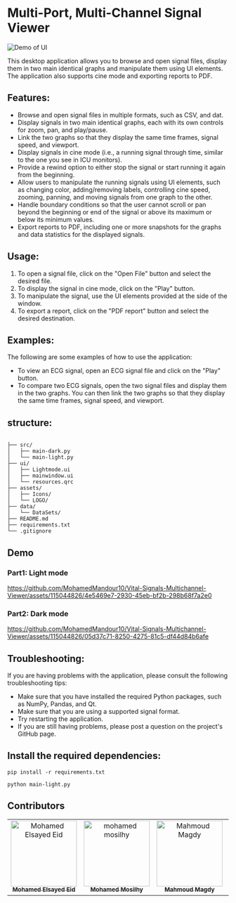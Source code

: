 # Multi-Port, Multi-Channel Signal Viewer
![Demo of UI](https://github.com/MohamedMandour10/Vital-Signals-Multichannel-Viewer/assets/115044826/729f975e-32c7-43f4-b64a-a646e654a8ff)

This desktop application allows you to browse and open signal files, display them in two main identical graphs and manipulate them using UI elements. The application also supports cine mode and exporting reports to PDF.

## **Features:**

* Browse and open signal files in multiple formats, such as CSV, and dat.
* Display signals in two main identical graphs, each with its own controls for zoom, pan, and play/pause.
* Link the two graphs so that they display the same time frames, signal speed, and viewport.
* Display signals in cine mode (i.e., a running signal through time, similar to the one you see in ICU monitors).
* Provide a rewind option to either stop the signal or start running it again from the beginning.
* Allow users to manipulate the running signals using UI elements, such as changing color, adding/removing labels, controlling cine speed, zooming, panning, and moving signals from one graph to the other.
* Handle boundary conditions so that the user cannot scroll or pan beyond the beginning or end of the signal or above its maximum or below its minimum values.
* Export reports to PDF, including one or more snapshots for the graphs and data statistics for the displayed signals.

## **Usage:**

1. To open a signal file, click on the "Open File" button and select the desired file.
2. To display the signal in cine mode, click on the "Play" button.
3. To manipulate the signal, use the UI elements provided at the side of the window.
4. To export a report, click on the "PDF report" button and select the desired destination.

## **Examples:**

The following are some examples of how to use the application:

* To view an ECG signal, open an ECG signal file and click on the "Play" button.
* To compare two ECG signals, open the two signal files and display them in the two graphs. You can then link the two graphs so that they display the same time frames, signal speed, and viewport.

## **structure:**
```

├── src/
│   ├── main-dark.py
│   └── main-light.py
├── ui/
│   ├── Lightmode.ui
│   ├── mainwindow.ui
│   └── resources.qrc 
├── assets/
│   ├── Icons/
│   └── LOGO/
├── data/
│   └── DataSets/
├── README.md
├── requirements.txt
└── .gitignore
```
  
## Demo
### Part1: Light mode


https://github.com/MohamedMandour10/Vital-Signals-Multichannel-Viewer/assets/115044826/4e5469e7-2930-45eb-bf2b-298b68f7a2e0



### Part2: Dark mode


https://github.com/MohamedMandour10/Vital-Signals-Multichannel-Viewer/assets/115044826/05d37c71-8250-4275-81c5-df44d84b6afe


## **Troubleshooting:**

If you are having problems with the application, please consult the following troubleshooting tips:

* Make sure that you have installed the required Python packages, such as NumPy, Pandas, and Qt.
* Make sure that you are using a supported signal format.
* Try restarting the application.
* If you are still having problems, please post a question on the project's GitHub page.

## **Install the required dependencies:**
  ```
  pip install -r requirements.txt
  ```
```
python main-light.py
```
## Contributors <a name = "Contributors"></a>
<table>
  <tr>
    <td align="center">
    <a href="https://github.com/MohamedMandour10" target="_black">
    <img src="https://avatars.githubusercontent.com/u/115044826?v=4" width="150px;" alt="Mohamed Elsayed Eid"/>
    <br />
    <sub><b>Mohamed Elsayed Eid</b></sub></a>
    </td>
    <td align="center">
    <a href="https://github.com/mohamedmosilhy" target="_black">
    <img src="https://avatars.githubusercontent.com/u/93820559?v=4" width="150px;" alt="mohamed mosilhy"/>
    <br />
    <sub><b>Mohamed Mosilhy</b></sub></a>
    </td>
    <td align="center">
    <a href="https://github.com/MahmoudMagdy404" target="_black">
    <img src="https://avatars.githubusercontent.com/u/83336074?v=4" width="150px;" alt="Mahmoud Magdy"/>
    <br />
    <sub><b>Mahmoud Magdy</b></sub></a>
    </td>
    <td align="center">
    <a href="https://github.com/joyou159" target="_black">
    <img src="https://avatars.githubusercontent.com/u/85418161?v=4" width="150px;" alt="Youssef Ahmed"/>
    <br />
    <sub><b>Youssef Ahmed</b></sub></a>
    </td>
      </tr>
